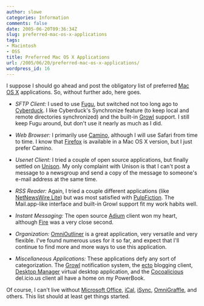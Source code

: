 ```yaml
---
author: slowe
categories: Information
comments: false
date: 2005-06-20T09:36:34Z
slug: preferred-mac-os-x-applications
tags:
- Macintosh
- OSS
title: Preferred Mac OS X Applications
url: /2005/06/20/preferred-mac-os-x-applications/
wordpress_id: 16
---
```


I suppose I should go ahead and post the obligatory list of preferred [Mac OS X](http://www.apple.com/macosx/) applications. So, without further ado, here goes.

* _SFTP Client:_ I used to use [Fugu](http://rsug.itd.umich.edu/software/fugu/), but switched not too long ago to [Cyberduck](http://cyberduck.ch/). I like Cyberduck's Synchronize feature (to keep local and remote directories synchronized) and the built-in [Growl](http://www.growl.info/) support. I still keep Fugu around, but don't use it nearly as much as I did.

* _Web Browser:_ I primarily use [Camino](http://www.caminobrowser.org/), although I will use Safari from time to time. I know that [Firefox](http://www.mozilla.org/products/firefox/) is available in a Mac OS X version, but I just prefer Camino.

* _Usenet Client:_ I tried a couple of open source applications, but finally settled on [Unison](http://www.panic.com/unison/). My only complaint with Unison is that I can't post a message to a newsgroup and send a copy of the message to someone's e-mail address at the same time.

* _RSS Reader:_ Again, I tried a couple different applications (like [NetNewsWire Lite](http://ranchero.com/netnewswire/)) but was most satisfied with [PulpFiction](http://freshsqueeze.com/products/pulpfiction/). The Mail.app-like interface and built-in Growl support fit my work habits well.

* _Instant Messaging:_ The open source [Adium](http://www.adiumx.com/index.php) client won my heart, although [Fire](http://fire.sourceforge.net/) was a very close second.

* _Organization:_ [OmniOutliner](http://www.omnigroup.com/applications/omnioutliner/) is a great application, very versatile and very flexible. I've found numerous uses for it so far, and expect that I'll continue to find more and more ways to use this application.

* _Miscellaneous Applications:_ These applications defy any sort of categorization. The [Growl](http://www.growl.info/) notification system, the [ecto](http://ecto.kung-foo.tv/) blogging client, [Desktop Manager](http://desktopmanager.berlios.de/) virtual desktop application, and the [Cocoalicious](http://www.scifihifi.com/cocoalicious/) del.icio.us client all have a home on my PowerBook.

Of course, I can't live without [Microsoft Office](http://www.microsoft.com/mac/), [iCal](http://www.apple.com/ical/), [iSync](http://www.apple.com/isync/), [OmniGraffle](http://www.omnigroup.com/applications/omnigraffle/), and others. This list should at least get things started.
